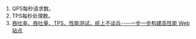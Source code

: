 1. QPS每秒请求数。    
2. TPS每秒处理数。   
3. [吞吐率、吞吐量、TPS、性能测试，纸上不谈兵----一步一步构建高性能 Web 站点](https://ruby-china.org/topics/26221)
